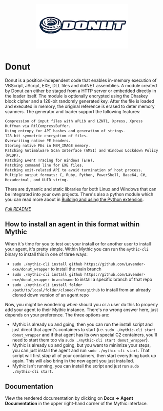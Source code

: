 <p align="center">
 <img src="agent_icons/donut_logo_white.jpg" alt="Donut Logo" style="width: 300px;"/>
</p>

# Donut

Donut is a position-independent code that enables in-memory execution of VBScript, JScript, EXE, DLL files and dotNET assemblies. A module created by Donut can either be staged from a HTTP server or embedded directly in the loader itself. The module is optionally encrypted using the Chaskey block cipher and a 128-bit randomly generated key. After the file is loaded and executed in memory, the original reference is erased to deter memory scanners. The generator and loader support the following features:

    Compression of input files with aPLib and LZNT1, Xpress, Xpress Huffman via RtlCompressBuffer.
    Using entropy for API hashes and generation of strings.
    128-bit symmetric encryption of files.
    Overwriting native PE headers.
    Storing native PEs in MEM_IMAGE memory.
    Patching Antimalware Scan Interface (AMSI) and Windows Lockdown Policy (WLDP).
    Patching Event Tracing for Windows (ETW).
    Patching command line for EXE files.
    Patching exit-related API to avoid termination of host process.
    Multiple output formats: C, Ruby, Python, PowerShell, Base64, C#, Hexadecimal, and UUID string.

There are dynamic and static libraries for both Linux and Windows that can be integrated into your own projects. There's also a python module which you can read more about in [Building and using the Python extension](https://github.com/TheWover/donut/blob/master/docs/2019-08-21-Python_Extension.md).

*[Full README](https://github.com/TheWover/donut/tree/master?tab=readme-ov-file#readme)*

## How to install an agent in this format within Mythic

When it's time for you to test out your install or for another user to install your agent, it's pretty simple. Within Mythic you can run the `mythic-cli` binary to install this in one of three ways:

* `sudo ./mythic-cli install github https://github.com/Lavender-exe/donut_wrapper` to install the main branch
* `sudo ./mythic-cli install github https://github.com/Lavender-exe/donut_wrapper branchname` to install a specific branch of that repo
* `sudo ./mythic-cli install folder /path/to/local/folder/cloned/from/github` to install from an already cloned down version of an agent repo

Now, you might be wondering _when_ should you or a user do this to properly add your agent to their Mythic instance. There's no wrong answer here, just depends on your preference. The three options are:

* Mythic is already up and going, then you can run the install script and just direct that agent's containers to start (i.e. `sudo ./mythic-cli start donut_wrapper` and if that agent has its own special C2 containers, you'll need to start them too via `sudo ./mythic-cli start donut_wrapper`).
* Mythic is already up and going, but you want to minimize your steps, you can just install the agent and run `sudo ./mythic-cli start`. That script will first _stop_ all of your containers, then start everything back up again. This will also bring in the new agent you just installed.
* Mythic isn't running, you can install the script and just run `sudo ./mythic-cli start`.

## Documentation

View the rendered documentation by clicking on **Docs -> Agent Documentation** in the upper right-hand corner of the Mythic interface.
